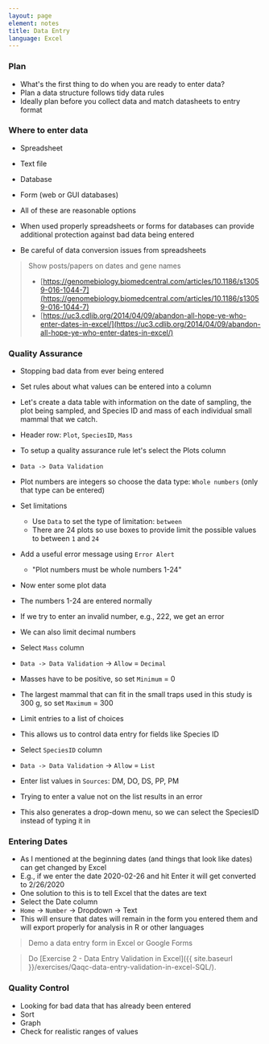 ```yaml
---
layout: page
element: notes
title: Data Entry
language: Excel
---
```


### Plan

* What's the first thing to do when you are ready to enter data?
* Plan a data structure follows tidy data rules
* Ideally plan before you collect data and match datasheets to entry format

### Where to enter data

* Spreadsheet
* Text file
* Database
* Form (web or GUI databases)

* All of these are reasonable options
* When used properly spreadsheets or forms for databases can provide additional
protection against bad data being entered
* Be careful of data conversion issues from spreadsheets

> Show posts/papers on dates and gene names
>
> * [https://genomebiology.biomedcentral.com/articles/10.1186/s13059-016-1044-7](https://genomebiology.biomedcentral.com/articles/10.1186/s13059-016-1044-7)
> * [https://uc3.cdlib.org/2014/04/09/abandon-all-hope-ye-who-enter-dates-in-excel/](https://uc3.cdlib.org/2014/04/09/abandon-all-hope-ye-who-enter-dates-in-excel/)

### Quality Assurance

* Stopping bad data from ever being entered
* Set rules about what values can be entered into a column
* Let's create a data table with information on the date of sampling, the plot being sampled, and Species ID and mass of each individual small mammal that we catch.
* Header row: `Plot`, `SpeciesID`, `Mass`

* To setup a quality assurance rule let's select the Plots column
* `Data -> Data Validation`
* Plot numbers are integers so choose the data type: `Whole numbers` (only that type can be entered)
* Set limitations
    * Use `Data` to set the type of limitation: `between` 
    * There are 24 plots so use boxes to provide limit the possible values to between `1` and `24`
* Add a useful error message using `Error Alert`
    * "Plot numbers must be whole numbers 1-24"

* Now enter some plot data
* The numbers 1-24 are entered normally
* If we try to enter an invalid number, e.g., 222, we get an error

* We can also limit decimal numbers
* Select `Mass` column
* `Data -> Data Validation` -> `Allow` = `Decimal`
* Masses have to be positive, so set `Minimum` = 0
* The largest mammal that can fit in the small traps used in this study is 300 g, so set `Maximum` = 300


* Limit entries to a list of choices
* This allows us to control data entry for fields like Species ID
* Select `SpeciesID` column
* `Data -> Data Validation` -> `Allow` = `List`
* Enter list values in `Sources`: DM, DO, DS, PP, PM
* Trying to enter a value not on the list results in an error
* This also generates a drop-down menu, so we can select the SpeciesID instead of typing it in

### Entering Dates

* As I mentioned at the beginning dates (and things that look like dates) can get changed by Excel
* E.g., if we enter the date 2020-02-26 and hit Enter it will get converted to 2/26/2020
* One solution to this is to tell Excel that the dates are text
* Select the Date column
* `Home` -> `Number` -> Dropdown -> Text
* This will ensure that dates will remain in the form you entered them and will export properly for analysis in R or other languages

> Demo a data entry form in Excel or Google Forms

> Do [Exercise 2 - Data Entry Validation in Excel]({{ site.baseurl }}/exercises/Qaqc-data-entry-validation-in-excel-SQL/).

### Quality Control

* Looking for bad data that has already been entered
* Sort
* Graph
* Check for realistic ranges of values
